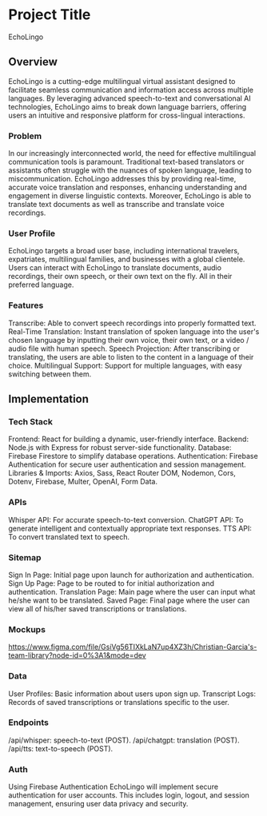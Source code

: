 # Project Title
EchoLingo

## Overview

EchoLingo is a cutting-edge multilingual virtual assistant designed to facilitate seamless communication and information access across multiple languages. By leveraging advanced speech-to-text and conversational AI technologies, EchoLingo aims to break down language barriers, offering users an intuitive and responsive platform for cross-lingual interactions.

### Problem

In our increasingly interconnected world, the need for effective multilingual communication tools is paramount. Traditional text-based translators or assistants often struggle with the nuances of spoken language, leading to miscommunication. EchoLingo addresses this by providing real-time, accurate voice translation and responses, enhancing understanding and engagement in diverse linguistic contexts. Moreover, EchoLingo is able to translate text documents as well as transcribe and translate voice recordings. 

### User Profile

EchoLingo targets a broad user base, including international travelers, expatriates, multilingual families, and businesses with a global clientele. Users can interact with EchoLingo to translate documents, audio recordings, their own speech, or their own text on the fly. All in their preferred language.

### Features

Transcribe: Able to convert speech recordings into properly formatted text. 
Real-Time Translation: Instant translation of spoken language into the user's chosen language by inputting their own voice, their own text, or a video / audio file with human speech. 
Speech Projection: After transcribing or translating, the users are able to listen to the content in a language of their choice. 
Multilingual Support: Support for multiple languages, with easy switching between them.

## Implementation

### Tech Stack

Frontend: React for building a dynamic, user-friendly interface.
Backend: Node.js with Express for robust server-side functionality.
Database: Firebase Firestore to simplify database operations.
Authentication: Firebase Authentication for secure user authentication and session management.
Libraries & Imports: Axios, Sass, React Router DOM, Nodemon, Cors, Dotenv, Firebase, Multer, OpenAI, Form Data. 

### APIs

Whisper API: For accurate speech-to-text conversion.
ChatGPT API: To generate intelligent and contextually appropriate text responses.
TTS API: To convert translated text to speech. 

### Sitemap

Sign In Page: Initial page upon launch for authorization and authentication. 
Sign Up Page: Page to be routed to for initial authorization and authentication. 
Translation Page: Main page where the user can input what he/she want to be translated. 
Saved Page: Final page where the user can view all of his/her saved transcriptions or translations.


### Mockups

https://www.figma.com/file/GsiVg56TIXkLaN7up4XZ3h/Christian-Garcia's-team-library?node-id=0%3A1&mode=dev

### Data

User Profiles: Basic information about users upon sign up.
Transcript Logs: Records of saved transcriptions or translations specific to the user.

### Endpoints

/api/whisper: speech-to-text (POST).
/api/chatgpt: translation (POST).
/api/tts: text-to-speech (POST).

### Auth

Using Firebase Authentication EchoLingo will implement secure authentication for user accounts. This includes login, logout, and session management, ensuring user data privacy and security.